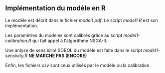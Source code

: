 ## Implémentation du modèle en R

Le modèle est décrit dans le fichier *model1.pdf*. Le script *model1.R* est son implémentation.

Les paramètres du modèles sont calibrés grâce au script *model1-calibration.R* qui fait appel à l'algorithme NSGA-II.

Une anlyse de sensibilité SOBOL du modèle est faite dans le script *model1-sensivity.R* **NE MARCHE PAS (ENCORE)**

Enfin, les fichiers *csv* sont ceux utilisés par le modèle ou la calibration.

